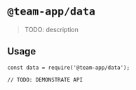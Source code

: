 # `@team-app/data`

> TODO: description

## Usage

```
const data = require('@team-app/data');

// TODO: DEMONSTRATE API
```
